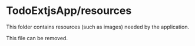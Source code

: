 # TodoExtjsApp/resources

This folder contains resources (such as images) needed by the application. 

This file can be removed.
